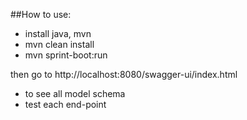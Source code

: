 ##How to use:

- install java, mvn
- mvn clean install
- mvn sprint-boot:run

then go to http://localhost:8080/swagger-ui/index.html

- to see all model schema
- test each end-point